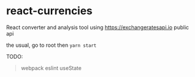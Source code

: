 # react-currencies
React converter and analysis tool using https://exchangeratesapi.io public api

the usual, go to root then `yarn start`

TODO:
>webpack
>eslint
>useState